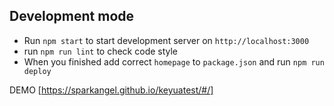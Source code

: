 
## Development mode
- Run `npm start` to start development server on `http://localhost:3000`
- run `npm run lint` to check code style
- When you finished add correct `homepage` to `package.json` and run `npm run deploy`


DEMO [https://sparkangel.github.io/keyuatest/#/]
